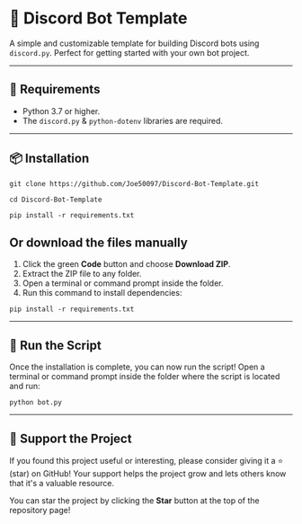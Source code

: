 # 🤖 Discord Bot Template

A simple and customizable template for building Discord bots using `discord.py`. Perfect for getting started with your own bot project.

---

## 🧰 Requirements

- Python 3.7 or higher.
- The `discord.py` & `python-dotenv` libraries are required.

---

## 📦 Installation

```
git clone https://github.com/Joe50097/Discord-Bot-Template.git
```
```
cd Discord-Bot-Template
```
```
pip install -r requirements.txt
```

## Or download the files manually

1. Click the green **Code** button and choose **Download ZIP**.
2. Extract the ZIP file to any folder.
3. Open a terminal or command prompt inside the folder.
4. Run this command to install dependencies:

```
pip install -r requirements.txt
```

---

## 🚀 Run the Script

Once the installation is complete, you can now run the script! Open a terminal or command prompt inside the folder where the script is located and run:

```
python bot.py
```

---

## 🌟 Support the Project

If you found this project useful or interesting, please consider giving it a ⭐ (star) on GitHub! Your support helps the project grow and lets others know that it's a valuable resource.

You can star the project by clicking the **Star** button at the top of the repository page!
